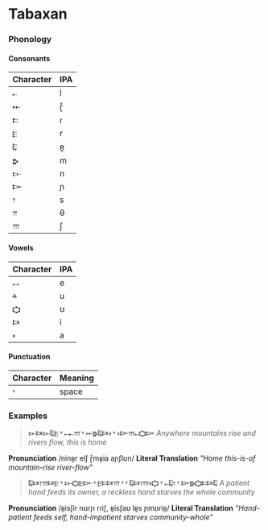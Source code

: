 # Tabaxan

### Phonology

#### Consonants

| Character | IPA  |
| --------- | ---- |
| 𐎚         | l    |
| 𐎀         | ɽ̊    |
| 𐎔         | ɾ    |
| 𐎅         | r    |
| 𐎛         | ʀ̥    |
| 𐎗         | m    |
| 𐎋         | n    |
| 𐎆         | ɲ    |
| 𐎂         | s    |
| 𐎕         | θ    |
| 𐎍         | ʃ    |

#### Vowels

| Character | IPA  |
| --------- | ---- |
| 𐎖         | e    |
| 𐎉         | u    |
| 𐎘         | ʊ    |
| 𐎑         | i    |
| 𐎓         | a    |

#### Punctuation

| Character | Meaning |
| --------- | ------- |
| 𐎟         | space   |

### Examples

> **𐎋𐎑𐎋𐎛𐎅 𐎟 𐎖𐎚𐎍 𐎟 𐎀𐎗𐎛𐎑𐎓 𐎟 𐎓𐎆𐎍𐎚𐎘𐎆**
> *Anywhere mountains rise and rivers flow, this is home*

**Pronunciation** /ninʀ̥r elʃ ɽ̊mʀ̥ia aɲʃlʊn/
**Literal Translation** *"Home this-is-of mountain-rise river-flow"*


> **𐎛𐎑𐎂𐎍𐎑𐎅 𐎟 𐎋𐎘𐎅𐎆 𐎟 𐎅𐎔𐎑𐎍 𐎟 𐎟 𐎛𐎑𐎂𐎍𐎓𐎘 𐎟 𐎚𐎛𐎂 𐎟 𐎆𐎗𐎘𐎔𐎑𐎛**
> *A patient hand feeds its owner, a reckless hand starves the whole community*

**Pronunciation** /ʀ̥isʃir nʊrɲ rɾiʃ, ʀ̥isʃaʊ lʀ̥s ɲmʊɾiʀ̥/
**Literal Translation** *"Hand-patient feeds self, hand-impatient starves community-whole"*



